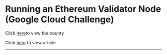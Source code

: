 # Running an Ethereum Validator Node (Google Cloud Challenge)

Click [here](https://app.stackup.dev/bounty/running-an-ethereum-validator-node)to view the bounty

Click [here](https://medium.com/@haikhalroy/running-an-ethereum-validator-node-google-cloud-challenge-4445bfbdf2a9) to view article

--------------------------------------------------------------------------------------------------------------------------------
